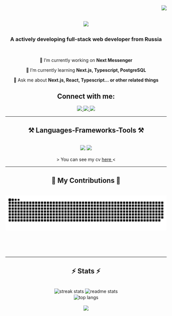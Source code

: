 <img align="right" src="https://visitor-badge.laobi.icu/badge?page_id=techeretic3141.techeretic3141" />

<h1 align="center">
    <img src="https://readme-typing-svg.herokuapp.com/?font=Righteous&size=35&center=true&vCenter=true&width=500&height=70&duration=4000&lines=Hello+There!+👋;+I'm+Tim+Kiryachek!;" />
</h1>

<h3 align="center">A actively developing full-stack web developer from Russia</h3>

<br/>

<div align="center">
 
 🔭 I’m currently working on **Next Messenger**
 
 🌱 I’m currently learning **Next.js, Typescript, PostgreSQL**

💬 Ask me about **Next.js, React, Typescript... or other related things**

 </div>
 
<div align="center"> 
  <h2>Connect with me:</h2>
  <a href="https://t.me/TecHeReTiC">
    <img src="https://img.shields.io/badge/telegram-333333?style=social&logo=telegram&logoColor=blue" />
  </a>
  <a href="mailto:kiryackekt70@yandex.ru">
    <img src="https://img.shields.io/badge/mail-333333?style=social&logo=gmail&logoColor=blue" />
  </a>
  <a href="https://vk.com/techeretic" target="_blank">
    <img src="https://img.shields.io/badge/VK-0077B5?style=social&logo=vk&logoColor=blue" target="_blank" />
  </a>
</div>

 <hr/>
 
<h2 align="center">⚒️ Languages-Frameworks-Tools ⚒️</h2>
<br/>
<div align="center">
    <img src="https://skillicons.dev/icons?i=react,ts,js,tailwind,html,css,nextjs,vite,github,linux,git" />
    <img src="https://skillicons.dev/icons?i=nodejs,express,firebase,mongodb,postgres,mysql,prisma,java" /><br>
</div>
<br />
<div align="center">
 > You can see my cv <a href="https://www.youtube.com/watch?v=rYmWbXZB564" >here </a> <
</div>
<hr/>

<div align="center">
  <h2>🐍 My Contributions 🐍</h2>
  <br>
  <img alt="snake eating my contributions" src="https://raw.githubusercontent.com/techeretic3141/techeretic3141/output/github-contribution-grid-snake.svg" />
  
  <br/><br/><br/>
</div>

<hr/>

<h2 align="center">⚡ Stats ⚡</h2>
<br>
<div align=center>
  <img width=390 src="https://github-readme-streak-stats-salesp07.vercel.app/?user=techeretic3141&theme=react&border_radius=10" alt="streak stats"/>
  <img width=390 src="https://github-readme-stats-salesp07.vercel.app/api?username=techeretic3141&show_icons=true&theme=react&rank_icon=github&border_radius=10" alt="readme stats" />
  <br/>
  <img width=325 align="center" src="https://github-readme-stats-salesp07.vercel.app/api/top-langs/?username=techeretic3141&hide=HTML&langs_count=8&layout=compact&theme=react&border_radius=10&size_weight=0.5&count_weight=0.5" alt="top langs" />
</div>
<br/>

<div align="center">
    <img src="https://readme-typing-svg.herokuapp.com/?font=Righteous&size=35&center=true&vCenter=true&width=500&height=70&duration=4000&lines=Thanks+for+visiting+me!" />
</div>

<br/>
